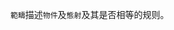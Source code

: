 <!--
.. title: Category Theory
.. slug: category-theory
.. date: 2020-06-19 14:43:43 UTC
.. tags: 一般化的抽象廢話
.. category: Mathematics
.. link: 
.. description: 
.. type: text
-->

`範疇`描述`物件`及`態射`及其是否相等的规则。
